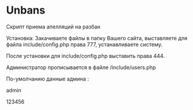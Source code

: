 Unbans
======

Скрипт приема апелляций на разбан


Установка:
Закачиваете файлы в папку Вашего сайта, выставляете для файла include/config.php права 777, устанавливаете систему.

После установки для include/config.php выставить права 444.

Администратор прописывается в файле /include/users.php

По-умолчанию данные админа :

admin

123456
